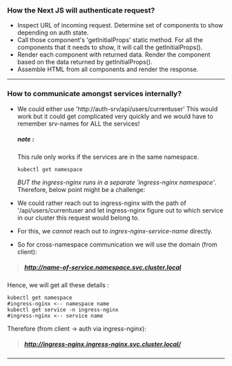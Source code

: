 ### How the Next JS will authenticate request?
* Inspect URL of incoming request. 
  Determine set of components to show depending on auth state.
* Call those component's 'getInitialProps' static method.
  For all the components that it needs to show, it will call the getInitialProps().
* Render each component with returned data.
  Render the component based on the data returned by getInitialProps().
* Assemble HTML from all components and render the response.
     
--- 

### How to communicate amongst services internally?
* We could either use 'http://auth-srv/api/users/currentuser'
  This would work but it could get complicated very quickly and 
  we would have to remember srv-names for ALL the services!
  ##### note : 
  This rule only works if the services are in the same namespace.
  ```
  kubectl get namespace
  ```
  *BUT the ingress-nginx runs in a separate 'ingress-nginx namespace'*. 
  Therefore, below point might be a challenge: 

* We could rather reach out to ingress-nginx with the path
  of '/api/users/currentuser and let ingress-nginx figure out 
  to which service in our cluster this request would belong to.
* For this, we *cannot* reach out to *ingres-nginx-service-name* directly.
* So for cross-namespace communication we will use the domain (from client):
> ##### http://name-of-service.namespace.svc.cluster.local 
Hence, we will get all these details : 
```
kubectl get namespace 
#ingress-nginx <-- namespace name
kubectl get service -n ingress-nginx
#ingress-nginx <-- service name
```
Therefore (from client -> auth via ingress-nginx): 
> ##### http://ingress-nginx.ingress-nginx.svc.cluster.local/<endpoint>

---

